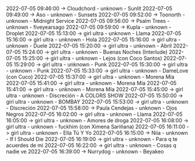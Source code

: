 2022-07-05 09:46:00 -> Cloudchord - unknown - Sunlit
2022-07-05 09:49:00 -> Aso - unknown - Sunsets
2022-07-05 09:52:00 -> Toonorth - unknown - Midnight Service
2022-07-05 09:56:00 -> Psalm Trees - unknown - fiveyearsago
2022-07-05 09:59:00 -> Kupla - unknown - Droplet
2022-07-05 15:13:00 -> girl ultra - unknown - Llama
2022-07-05 15:16:00 -> girl ultra - unknown - Hola
2022-07-05 15:16:00 -> girl ultra - unknown - Duele
2022-07-05 15:20:00 -> girl ultra - unknown - Abril
2022-07-05 15:24:00 -> girl ultra - unknown - Buenas Noches (Interlude)
2022-07-05 15:25:00 -> girl ultra - unknown - Lejos (con Coco Santos)
2022-07-05 15:29:00 -> girl ultra - unknown - Punk
2022-07-05 15:30:00 -> girl ultra - unknown - Punk
2022-07-05 15:33:00 -> girl ultra - unknown - DameLove (con Cuco)
2022-07-05 15:37:00 -> girl ultra - unknown - Morena Mía
2022-07-05 15:41:00 -> girl ultra - unknown - Morena Mía
2022-07-05 15:41:00 -> girl ultra - unknown - Morena Mía
2022-07-05 15:45:00 -> girl ultra - unknown - Discreción - A COLORS SHOW
2022-07-05 15:50:00 -> girl ultra - unknown - BOMBAY
2022-07-05 15:53:00 -> girl ultra - unknown - Discreción
2022-07-05 15:58:00 -> Paula Cendejas - unknown - Ojos Negros
2022-07-05 16:02:00 -> girl ultra - unknown - Llama
2022-07-05 16:05:00 -> girl ultra - unknown - Amores de droga
2022-07-05 16:08:00 -> girl ultra - unknown - fuckhim (con Ximena Sariñana)
2022-07-05 16:11:00 -> girl ultra - unknown - Ella Tú Y Yo
2022-07-05 16:15:00 -> Niia - unknown - If I Should Die
2022-07-05 16:19:00 -> girl ultra - unknown - Para q te acuerdes de mi
2022-07-05 16:22:00 -> girl ultra - unknown - Cosas q nadie ve
2022-07-05 16:39:00 -> Nurrydog - unknown - Beyakeo
